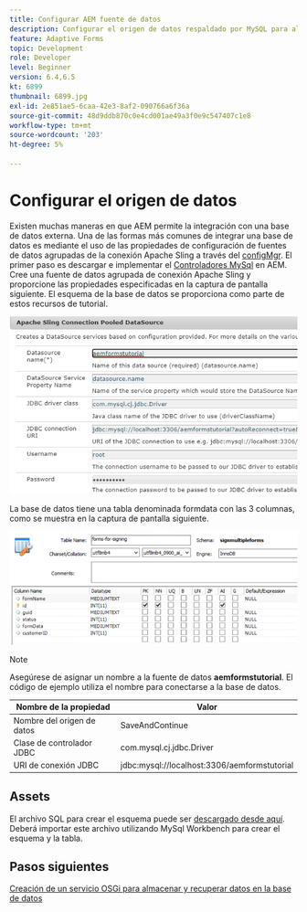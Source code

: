 ```yaml
---
title: Configurar AEM fuente de datos
description: Configurar el origen de datos respaldado por MySQL para almacenar y recuperar datos de formulario
feature: Adaptive Forms
topic: Development
role: Developer
level: Beginner
version: 6.4,6.5
kt: 6899
thumbnail: 6899.jpg
exl-id: 2e851ae5-6caa-42e3-8af2-090766a6f36a
source-git-commit: 48d9ddb870c0e4cd001ae49a3f0e9c547407c1e8
workflow-type: tm+mt
source-wordcount: '203'
ht-degree: 5%

---
```


# Configurar el origen de datos

Existen muchas maneras en que AEM permite la integración con una base de datos externa. Una de las formas más comunes de integrar una base de datos es mediante el uso de las propiedades de configuración de fuentes de datos agrupadas de la conexión Apache Sling a través del [configMgr](http://localhost:4502/system/console/configMgr).
El primer paso es descargar e implementar el [Controladores MySql](https://mvnrepository.com/artifact/mysql/mysql-connector-java) en AEM.
Cree una fuente de datos agrupada de conexión Apache Sling y proporcione las propiedades especificadas en la captura de pantalla siguiente. El esquema de la base de datos se proporciona como parte de estos recursos de tutorial.

![fuente de datos](assets/data-source.PNG)

La base de datos tiene una tabla denominada formdata con las 3 columnas, como se muestra en la captura de pantalla siguiente.

![data-base](assets/data-base.PNG)


>[!NOTE]
>Asegúrese de asignar un nombre a la fuente de datos **aemformstutorial**. El código de ejemplo utiliza el nombre para conectarse a la base de datos.

| Nombre de la propiedad | Valor |
| ------------------------|--------------------------------------- |
| Nombre del origen de datos | SaveAndContinue |
| Clase de controlador JDBC | com.mysql.cj.jdbc.Driver |
| URI de conexión JDBC | jdbc:mysql://localhost:3306/aemformstutorial |

## Assets

El archivo SQL para crear el esquema puede ser [descargado desde aquí](assets/sign-multiple-forms.sql). Deberá importar este archivo utilizando MySql Workbench para crear el esquema y la tabla.

## Pasos siguientes

[Creación de un servicio OSGi para almacenar y recuperar datos en la base de datos](./create-osgi-service.md)
